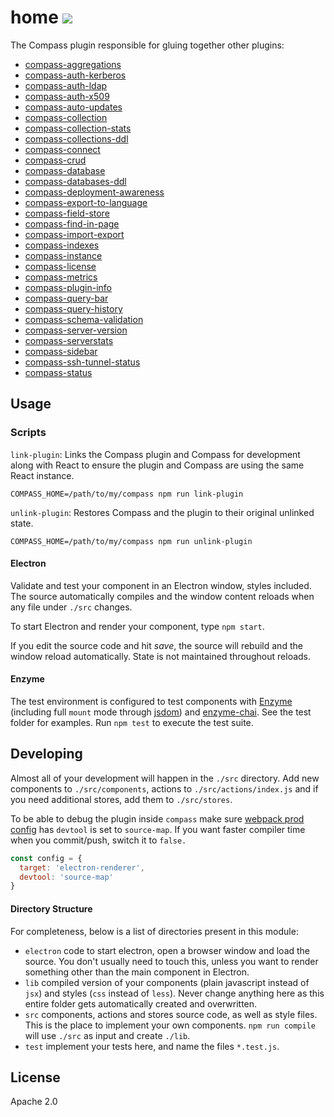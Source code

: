 # home [![][travis_img]][travis_url]

The Compass plugin responsible for gluing together other plugins:

- [compass-aggregations][compass-aggregations]
- [compass-auth-kerberos][compass-auth-kerberos]
- [compass-auth-ldap][compass-auth-ldap]
- [compass-auth-x509][compass-auth-x509]
- [compass-auto-updates][compass-auto-updates]
- [compass-collection][compass-collection]
- [compass-collection-stats][compass-collection-stats]
- [compass-collections-ddl][compass-collections-ddl]
- [compass-connect][compass-connect]
- [compass-crud][compass-crud]
- [compass-database][compass-database]
- [compass-databases-ddl][compass-databases-ddl]
- [compass-deployment-awareness][compass-deployment-awareness]
- [compass-export-to-language][compass-export-to-language]
- [compass-field-store][compass-field-store]
- [compass-find-in-page][compass-find-in-page]
- [compass-import-export][compass-import-export]
- [compass-indexes][compass-indexes]
- [compass-instance][compass-instance]
- [compass-license][compass-license]
- [compass-metrics][compass-metrics]
- [compass-plugin-info][compass-plugin-info]
- [compass-query-bar][compass-query-bar]
- [compass-query-history][compass-query-history]
- [compass-schema-validation][compass-schema-validation]
- [compass-server-version][compass-server-version]
- [compass-serverstats][compass-serverstats]
- [compass-sidebar][compass-sidebar]
- [compass-ssh-tunnel-status][compass-ssh-tunnel-status]
- [compass-status][compass-status]

## Usage

### Scripts

`link-plugin`: Links the Compass plugin and Compass for development along with React to ensure the
  plugin and Compass are using the same React instance.

```shell
COMPASS_HOME=/path/to/my/compass npm run link-plugin
```

`unlink-plugin`: Restores Compass and the plugin to their original unlinked state.

```shell
COMPASS_HOME=/path/to/my/compass npm run unlink-plugin
```

#### Electron

Validate and test your component in an Electron window, styles included. The source automatically
compiles and the window content reloads when any file under `./src` changes.

To start Electron and render your component, type `npm start`.

If you edit the source code and hit _save_, the source will rebuild and the window reload
automatically. State is not maintained throughout reloads.

#### Enzyme

The test environment is configured to test components with [Enzyme][enzyme] (including full `mount` mode through [jsdom][jsdom]) and [enzyme-chai][enzyme-chai]. See the test folder for examples. Run `npm test` to execute the test suite.

## Developing

Almost all of your development will happen in the `./src` directory. Add new components to `./src/components`, actions to `./src/actions/index.js` and if you need additional stores, add them to `./src/stores`.

To be able to debug the plugin inside `compass` make sure [webpack prod config](./config/webpack.prod.config.js) has `devtool` is set to `source-map`. If you want faster compiler time when you commit/push, switch it to `false.`

```js
const config = {
  target: 'electron-renderer',
  devtool: 'source-map'
}
```

#### Directory Structure

For completeness, below is a list of directories present in this module:

- `electron` code to start electron, open a browser window and load the source.
  You don't usually need to touch this, unless you want to render something other
  than the main component in Electron.
- `lib` compiled version of your components (plain javascript instead of `jsx`) and
  styles (`css` instead of `less`). Never change anything here as this entire folder
  gets automatically created and overwritten.
- `src` components, actions and stores source code, as well as style files. This is the
  place to implement your own components. `npm run compile` will use `./src` as input
  and create `./lib`.
- `test` implement your tests here, and name the files `*.test.js`.

## License

Apache 2.0

[travis_img]: https://travis-ci.org/mongodb-js/compass-home.svg?branch=master
[travis_url]: https://travis-ci.org/mongodb-js/compass-home
[react-storybook]: https://github.com/kadirahq/react-storybook
[enzyme]: http://airbnb.io/enzyme/
[enzyme-chai]: https://github.com/producthunt/chai-enzyme
[jsdom]: https://github.com/tmpvar/jsdom
[compass-aggregations]: https://github.com/mongodb-js/compass-aggregations
[compass-auth-kerberos]: https://github.com/mongodb-js/compass-auth-kerberos
[compass-auth-ldap]: https://github.com/mongodb-js/compass-auth-ldap
[compass-auth-x509]: https://github.com/mongodb-js/compass-auth-x509
[compass-auto-updates]: https://github.com/mongodb-js/compass-auto-updates
[compass-collection]: https://github.com/mongodb-js/compass-collection
[compass-collection-stats]: https://github.com/mongodb-js/compass-collection-stats
[compass-collections-ddl]: https://github.com/mongodb-js/compass-collections-ddl
[compass-connect]: https://github.com/mongodb-js/compass-connect
[compass-crud]: https://github.com/mongodb-js/compass-crud
[compass-database]: https://github.com/mongodb-js/compass-database
[compass-databases-ddl]: https://github.com/mongodb-js/compass-databases-ddl
[compass-deployment-awareness]: https://github.com/mongodb-js/compass-deployment-awareness
[compass-export-to-language]: https://github.com/mongodb-js/compass-export-to-language
[compass-field-store]: https://github.com/mongodb-js/compass-field-store
[compass-find-in-page]: https://github.com/mongodb-js/compass-find-in-page
[compass-import-export]: https://github.com/mongodb-js/compass-import-export
[compass-indexes]: https://github.com/mongodb-js/compass-indexes
[compass-instance]: https://github.com/mongodb-js/compass-instance
[compass-license]: https://github.com/mongodb-js/compass-license
[compass-metrics]: https://github.com/mongodb-js/compass-metrics
[compass-plugin-info]: https://github.com/mongodb-js/compass-plugin-info
[compass-query-bar]: https://github.com/mongodb-js/compass-query-bar
[compass-query-history]: https://github.com/mongodb-js/compass-query-history
[compass-schema-validation]: https://github.com/mongodb-js/compass-schema-validation
[compass-server-version]: https://github.com/mongodb-js/compass-server-version
[compass-serverstats]: https://github.com/mongodb-js/compass-serverstats
[compass-sidebar]: https://github.com/mongodb-js/compass-sidebar
[compass-ssh-tunnel-status]: https://github.com/mongodb-js/compass-ssh-tunnel-status
[compass-status]: https://github.com/mongodb-js/compass-status